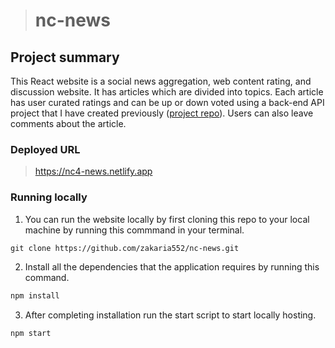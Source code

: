 ># nc-news
## Project summary

This React website is a social news aggregation, web content rating, and discussion website. It has articles which are divided into topics. Each article has user curated ratings and can be up or down voted using a back-end API project that I have created previously ([project repo](https://github.com/zakaria552/News-API)). Users can also leave comments about the article.

### Deployed URL
>https://nc4-news.netlify.app
### Running locally
1. You can run the website locally by first cloning this repo to your local machine by running this commmand in your terminal.
```txt
git clone https://github.com/zakaria552/nc-news.git
```
2. Install all the dependencies that the application requires by running this command.
```txt
npm install
```
3. After completing installation run the start script to start locally hosting.
```txt
npm start
```
